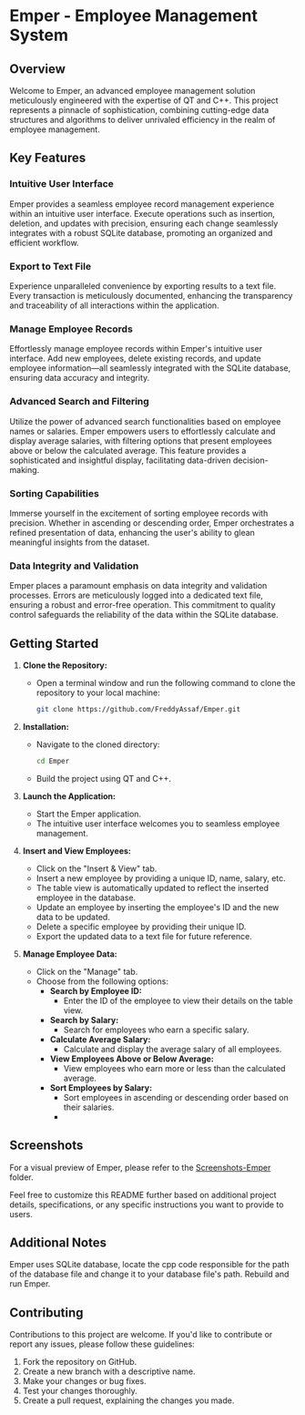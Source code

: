 # Emper - Employee Management System

## Overview

Welcome to Emper, an advanced employee management solution meticulously engineered with the expertise of QT and C++. This project represents a pinnacle of sophistication, combining cutting-edge data structures and algorithms to deliver unrivaled efficiency in the realm of employee management.

## Key Features

### Intuitive User Interface
Emper provides a seamless employee record management experience within an intuitive user interface. Execute operations such as insertion, deletion, and updates with precision, ensuring each change seamlessly integrates with a robust SQLite database, promoting an organized and efficient workflow.

### Export to Text File
Experience unparalleled convenience by exporting results to a text file. Every transaction is meticulously documented, enhancing the transparency and traceability of all interactions within the application.

### Manage Employee Records
Effortlessly manage employee records within Emper's intuitive user interface. Add new employees, delete existing records, and update employee information—all seamlessly integrated with the SQLite database, ensuring data accuracy and integrity.

### Advanced Search and Filtering
Utilize the power of advanced search functionalities based on employee names or salaries. Emper empowers users to effortlessly calculate and display average salaries, with filtering options that present employees above or below the calculated average. This feature provides a sophisticated and insightful display, facilitating data-driven decision-making.

### Sorting Capabilities
Immerse yourself in the excitement of sorting employee records with precision. Whether in ascending or descending order, Emper orchestrates a refined presentation of data, enhancing the user's ability to glean meaningful insights from the dataset.

### Data Integrity and Validation
Emper places a paramount emphasis on data integrity and validation processes. Errors are meticulously logged into a dedicated text file, ensuring a robust and error-free operation. This commitment to quality control safeguards the reliability of the data within the SQLite database.

## Getting Started

1. **Clone the Repository:**
   - Open a terminal window and run the following command to clone the repository to your local machine:
     ```bash
     git clone https://github.com/FreddyAssaf/Emper.git
     ```
2. **Installation:**
   - Navigate to the cloned directory:
     ```bash
     cd Emper
     ```
   - Build the project using QT and C++.

3. **Launch the Application:**
   - Start the Emper application.
   - The intuitive user interface welcomes you to seamless employee management.

4. **Insert and View Employees:**
   - Click on the "Insert & View" tab.
   - Insert a new employee by providing a unique ID, name, salary, etc.
   - The table view is automatically updated to reflect the inserted employee in the database.
   - Update an employee by inserting the employee's ID and the new data to be updated.
   - Delete a specific employee by providing their unique ID.
   - Export the updated data to a text file for future reference.

5. **Manage Employee Data:**
   - Click on the "Manage" tab.
   - Choose from the following options:
     - **Search by Employee ID:**
       - Enter the ID of the employee to view their details on the table view.
     - **Search by Salary:**
       - Search for employees who earn a specific salary.
     - **Calculate Average Salary:**
       - Calculate and display the average salary of all employees.
     - **View Employees Above or Below Average:**
       - View employees who earn more or less than the calculated average.
     - **Sort Employees by Salary:**
       - Sort employees in ascending or descending order based on their salaries.
       - 
## Screenshots

For a visual preview of Emper, please refer to the [Screenshots-Emper](Screenshots-Emper/) folder.

Feel free to customize this README further based on additional project details, specifications, or any specific instructions you want to provide to users.

## Additional Notes

Emper uses SQLite database, locate the cpp code responsible for the path of the database file and change it to your database file's path. Rebuild and run Emper.
## Contributing


Contributions to this project are welcome. If you'd like to contribute or report any issues, please follow these guidelines:

1. Fork the repository on GitHub.
2. Create a new branch with a descriptive name.
3. Make your changes or bug fixes.
4. Test your changes thoroughly.
5. Create a pull request, explaining the changes you made.


